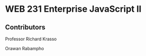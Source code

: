 <h1>WEB 231 Enterprise JavaScript II</h1>
<h2>Contributors</h2>
<p>Professor Richard Krasso</p>
<p>Orawan Rabampho</p>
